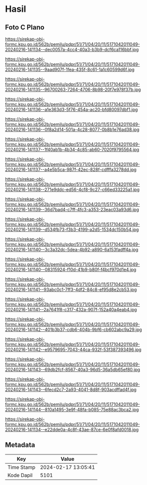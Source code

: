 # Hasil

## Foto C Plano

https://sirekap-obj-formc.kpu.go.id/562b/pemilu/pdpr/51/71/04/20/11/5171042011049-20240216-141134--dec0057a-4cc4-40a3-b3b9-dcf6ca116bbf.jpg

https://sirekap-obj-formc.kpu.go.id/562b/pemilu/pdpr/51/71/04/20/11/5171042011049-20240216-141135--9aad907f-1fea-435f-8c61-1a1c60599d6f.jpg

https://sirekap-obj-formc.kpu.go.id/562b/pemilu/pdpr/51/71/04/20/11/5171042011049-20240216-141135--96700263-7264-4706-8b98-20f7e978f37b.jpg

https://sirekap-obj-formc.kpu.go.id/562b/pemilu/pdpr/51/71/04/20/11/5171042011049-20240216-141136--a1e363d3-5f76-454a-ac20-bfd80097dbf1.jpg

https://sirekap-obj-formc.kpu.go.id/562b/pemilu/pdpr/51/71/04/20/11/5171042011049-20240216-141136--0f8a2d14-501a-4c28-8077-0b8b1e76ad38.jpg

https://sirekap-obj-formc.kpu.go.id/562b/pemilu/pdpr/51/71/04/20/11/5171042011049-20240216-141137--1f40ab1b-4b34-4c85-ab60-7020f9795564.jpg

https://sirekap-obj-formc.kpu.go.id/562b/pemilu/pdpr/51/71/04/20/11/5171042011049-20240216-141137--a4e5b5ca-987f-42ec-828f-cdfffa3278dd.jpg

https://sirekap-obj-formc.kpu.go.id/562b/pemilu/pdpr/51/71/04/20/11/5171042011049-20240216-141138--271e9ddc-ed56-4cf8-9c27-c66ed33225a1.jpg

https://sirekap-obj-formc.kpu.go.id/562b/pemilu/pdpr/51/71/04/20/11/5171042011049-20240216-141139--36d7bad4-c7ff-4fc3-a353-23eac03a93d6.jpg

https://sirekap-obj-formc.kpu.go.id/562b/pemilu/pdpr/51/71/04/20/11/5171042011049-20240216-141139--d534fb73-f3b3-4199-a2d5-1534dc150b54.jpg

https://sirekap-obj-formc.kpu.go.id/562b/pemilu/pdpr/51/71/04/20/11/5171042011049-20240216-141140--3c3a32dc-5dea-4b92-a890-6a153fadff4a.jpg

https://sirekap-obj-formc.kpu.go.id/562b/pemilu/pdpr/51/71/04/20/11/5171042011049-20240216-141140--08315924-f10d-41b9-b80f-f4bcf970d1e4.jpg

https://sirekap-obj-formc.kpu.go.id/562b/pemilu/pdpr/51/71/04/20/11/5171042011049-20240216-141141--93abc0c1-7ff3-4df2-84c8-ef95d8e2cb53.jpg

https://sirekap-obj-formc.kpu.go.id/562b/pemilu/pdpr/51/71/04/20/11/5171042011049-20240216-141141--2a7641f8-c317-432a-907f-152a40a4eab4.jpg

https://sirekap-obj-formc.kpu.go.id/562b/pemilu/pdpr/51/71/04/20/11/5171042011049-20240216-141142--401b3b37-cdb6-404b-9bf6-cb602abc9a29.jpg

https://sirekap-obj-formc.kpu.go.id/562b/pemilu/pdpr/51/71/04/20/11/5171042011049-20240216-141142--e9579695-7043-44ca-932f-53f387393496.jpg

https://sirekap-obj-formc.kpu.go.id/562b/pemilu/pdpr/51/71/04/20/11/5171042011049-20240216-141143--69db2fcf-8567-40a3-96d5-36a5db65ef80.jpg

https://sirekap-obj-formc.kpu.go.id/562b/pemilu/pdpr/51/71/04/20/11/5171042011049-20240216-141143--6fecd2c7-2a93-4041-8d8f-903acdffad4f.jpg

https://sirekap-obj-formc.kpu.go.id/562b/pemilu/pdpr/51/71/04/20/11/5171042011049-20240216-141144--810a1495-3e9f-48fa-b085-75e88ac3bca2.jpg

https://sirekap-obj-formc.kpu.go.id/562b/pemilu/pdpr/51/71/04/20/11/5171042011049-20240216-141134--e22dde0a-4c8f-43ae-87ce-6e0f8afd0018.jpg


## Metadata

| Key        | Value               |
| ---------- | ------------------- |
| Time Stamp | 2024-02-17 13:05:41 |
| Kode Dapil | 5101                |



